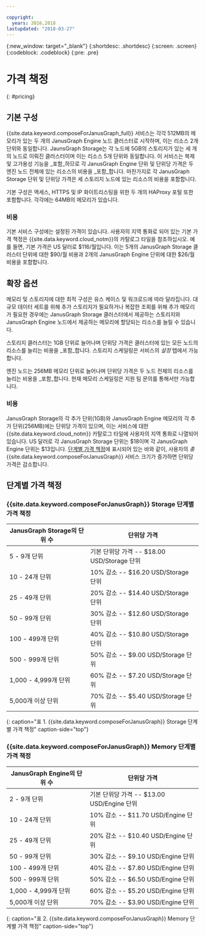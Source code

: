 ```yaml
---

copyright:
  years: 2016,2018
lastupdated: "2018-03-27"
---
```


{:new_window: target="_blank"}
{:shortdesc: .shortdesc}
{:screen: .screen}
{:codeblock: .codeblock}
{:pre: .pre}

# 가격 책정
{: #pricing}

## 기본 구성
{{site.data.keyword.composeForJanusGraph_full}} 서비스는 각각 512MB의 메모리가 있는 두 개의 JanusGraph Engine 노드 클러스터로 시작하며, 이는 리소스 2개 단위와 동일합니다. JaunsGraph Storage는 각 노드에 5GB의 스토리지가 있는 세 개의 노드로 이뤄진 클러스터이며 이는 리소스 5개 단위와 동일합니다. 이 서비스는 복제 및 고가용성 기능을 _포함_하므로 각 JanusGraph Engine 단위 및 단위당 가격은 두 엔진 노드 전체에 있는 리소스의 비용을 _포함_합니다. 마찬가지로 각 JanusGraph Storage 단위 및 단위당 가격은 세 스토리지 노드에 있는 리소스의 비용을 포함합니다.

기본 구성은 액세스, HTTPS 및 IP 화이트리스팅을 위한 두 개의 HAProxy 포털 또한 포함합니다. 각각에는 64MB의 메모리가 있습니다.

### 비용
기본 서비스 구성에는 설정된 가격이 있습니다. 사용자의 지역 통화로 되어 있는 기본 가격 책정은 {{site.data.keyword.cloud_notm}}의 카탈로그 타일을 참조하십시오. 예를 들면, 기본 가격은 US 달러로 $116/월입니다. 이는 5개의 JanusGraph Storage 클러스터 단위에 대한 $90/월 비용과 2개의 JanusGraph Engine 단위에 대한 $26/월 비용을 포함합니다.


## 확장 옵션
메모리 및 스토리지에 대한 최적 구성은 유스 케이스 및 워크로드에 따라 달라집니다. 대규모 데이터 세트를 위해 추가 스토리지가 필요하거나 복잡한 조회를 위해 추가 메모리가 필요한 경우에는 JanusGraph Storage 클러스터에서 제공하는 스토리지와 JanusGraph Engine 노드에서 제공하는 메모리에 할당되는 리소스를 늘릴 수 있습니다.  

스토리지 클러스터는 1GB 단위로 늘어나며 단위당 가격은 클러스터에 있는 모든 노드의 리소스를 늘리는 비용을 _포함_합니다. 스토리지 스케일링은 서비스의 _설정_ 탭에서 가능합니다.
 
엔진 노드는 256MB 메모리 단위로 늘어나며 단위당 가격은 두 노드 전체의 리소스를 늘리는 비용을 _포함_합니다. 현재 메모리 스케일링은 지원 팀 문의를 통해서만 가능합니다.

### 비용
JanusGraph Storage의 각 추가 단위(1GB)와 JanusGraph Engine 메모리의 각 추가 단위(256MB)에는 단위당 가격이 있으며, 이는 서비스에 대한 {{site.data.keyword.cloud_notm}} 카탈로그 타일에 사용자의 지역 통화로 나열되어 있습니다. US 달러로 각 JanusGraph Storage 단위는 $18이며 각 JanusGraph Engine 단위는 $13입니다. [단계별 가격 책정](#tiered-pricing)에 표시되어 있는 바와 같이, 사용자의 _총_ {{site.data.keyword.composeForJanusGraph}} 서비스 크기가 증가하면 단위당 가격은 감소합니다.

## 단계별 가격 책정

### {{site.data.keyword.composeForJanusGraph}} Storage 단계별 가격 책정

JanusGraph Storage의 단위 수|단위당 가격
----------|-----------
5 - 9개 단위|기본 단위당 가격 -- $18.00 USD/Storage 단위
10 - 24개 단위|10% 감소 -- $16.20 USD/Storage 단위
25 - 49개 단위|20% 감소 -- $14.40 USD/Storage 단위
50 - 99개 단위|30% 감소 -- $12.60 USD/Storage 단위
100 - 499개 단위|40% 감소 -- $10.80 USD/Storage 단위
500 - 999개 단위|50% 감소 -- $9.00 USD/Storage 단위
1,000 - 4,999개 단위|60% 감소 -- $7.20 USD/Storage 단위
5,000개 이상 단위|70% 감소 -- $5.40 USD/Storage 단위
{: caption="표 1. {{site.data.keyword.composeForJanusGraph}} Storage 단계별 가격 책정" caption-side="top"}

### {{site.data.keyword.composeForJanusGraph}} Memory 단계별 가격 책정

JanusGraph Engine의 단위 수|단위당 가격
----------|-----------
2 - 9개 단위|기본 단위당 가격 -- $13.00 USD/Engine 단위
10 - 24개 단위|10% 감소 -- $11.70 USD/Engine 단위
25 - 49개 단위|20% 감소 -- $10.40 USD/Engine 단위
50 - 99개 단위|30% 감소 -- $9.10 USD/Engine 단위
100 - 499개 단위|40% 감소 -- $7.80 USD/Engine 단위
500 - 999개 단위|50% 감소 -- $6.50 USD/Engine 단위
1,000 - 4,999개 단위|60% 감소 -- $5.20 USD/Engine 단위
5,000개 이상 단위|70% 감소 -- $3.90 USD/Engine 단위
{: caption="표 2. {{site.data.keyword.composeForJanusGraph}} Memory 단계별 가격 책정" caption-side="top"}
